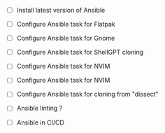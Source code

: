 - [ ] Install latest version of Ansible
- [ ] Configure Ansible task for Flatpak
- [ ] Configure Ansible task for Gnome
- [ ] Configure Ansible task for ShellGPT cloning
- [ ] Configure Ansible task for NVIM
- [ ] Configure Ansible task for NVIM
- [ ] Configure Ansible task for cloning from "dissect"
- [ ] Ansible linting ?
- [ ] Ansible in CI/CD


